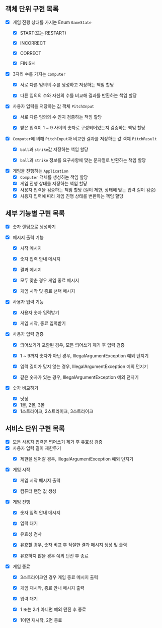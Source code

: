 ## 객체 단위 구현 목록
- [x] 게임 진행 상태를 가지는 Enum `GameState`
  - [x] START(또는 RESTART)
  - [x] INCORRECT
  - [x] CORRECT
  - [x] FINISH


- [x] 3자리 수를 가지는 `Computer`
  - [x] 서로 다른 임의의 수를 생성하고 저장하는 책임 할당
  - [x] 다른 임의의 수와 자신의 수를 비교해 결과를 반환하는 책임 할당


- [x] 사용자 입력을 저장하는 값 객체 `PitchInput`
  - [x] 서로 다른 임의의 수 인지 검증하는 책임 할당
  - [x] 받은 입력이 1 ~ 9 사이의 숫자로 구성되어있는지 검증하는 책임 할당


- [x] `Computer`에 의해 `PitchInput`과 비교한 결과를 저장하는 값 객체 `PitchResult`
  - [x] `ball`과 `strike`값 저장하는 책임 할당
  - [x] `ball`과 `strike` 정보를 요구사항에 맞는 문자열로 반환하는 책임 할당


- [x] 게임을 진행하는 `Application`
  - [x] `Computer` 객체를 생성하는 책임 할당
  - [x] 게임 진행 상태를 저장하는 책임 할당
  - [x] 사용자 입력을 검증하는 책임 할당 (길이 제한, 상태에 맞는 입력 길이 검증)
  - [x] 사용자 입력에 따라 게임 진행 상태를 변환하는 책임 할당

## 세부 기능별 구현 목록
- [x] 숫자 랜덤으로 생성하기

- [x] 메시지 출력 기능
  - [x] 시작 메시지
  - [x] 숫자 입력 안내 메시지
  - [x] 결과 메시지
  - [x] 모두 맞춘 경우 게임 종료 메시지
  - [x] 게임 시작 및 종료 선택 메시지


- [x] 사용자 입력 기능
  - [x] 사용자 숫자 입력받기
  - [x] 게임 시작, 종료 입력받기


- [x] 사용자 입력 검증
  - [x] 띄어쓰기가 포함된 경우, 모든 띄어쓰기 제거 후 입력 검증
  - [x] 1 ~ 9까지 숫자가 아닌 경우, IllegalArgumentException 예외 던지기
  - [x] 입력 길이가 맞지 않는 경우, IllegalArgumentException 예외 던지기
  - [x] 같은 숫자가 있는 경우, IllegalArgumentException 예외 던지기


- [x] 숫자 비교하기
  - [x] 낫싱
  - [x] 1볼, 2볼, 3볼
  - [x] 1스트라이크, 2스트라이크, 3스트라이크

## 서비스 단위 구현 목록
- [x] 모든 사용자 입력은 띄어쓰기 제거 후 유효성 검증
- [x] 사용자 입력 길이 제한두기
  - [x] 제한을 넘어갈 경우, IllegalArgumentException 예외 던지기


- [x] 게임 시작
  - [x] 게임 시작 메시지 출력
  - [x] 컴퓨터 랜덤 값 생성


- [x] 게임 진행
  - [x] 숫자 입력 안내 메시지
  - [x] 입력 대기
  - [x] 유효성 검사
  - [x] 유효할 경우, 숫자 비교 후 적절한 결과 메시지 생성 및 출력
  - [x] 유효하지 않을 경우 예외 던진 후 종료


- [x] 게임 종료
  - [x] 3스트라이크인 경우 게임 종료 메시지 출력
  - [x] 게임 재시작, 종료 안내 메시지 출력
  - [x] 입력 대기
  - [x] 1 또는 2가 아니면 예외 던진 후 종료
  - [x] 1이면 재시작, 2면 종료


  